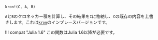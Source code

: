 ```
kron!(C, A, B)
```

`A`と`B`のクロネッカー積を計算し、その結果を`C`に格納し、`C`の既存の内容を上書きします。これは[`kron`](@ref)のインプレースバージョンです。

!!! compat "Julia 1.6"
    この関数はJulia 1.6以降が必要です。

